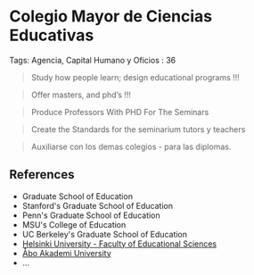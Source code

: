# Colegio Mayor de Ciencias Educativas

Tags: Agencia, Capital Humano y Oficios
: 36

> Study how people learn; design educational programs !!!
> 

> Offer masters, and phd’s !!!
> 

> Produce Professors  With PHD For The Seminars
> 

> Create the Standards for the seminarium tutors y teachers
> 

> Auxiliarse con los demas colegios - para las diplomas.
> 

## References

- Graduate School of Education
- Stanford's Graduate School of Education
- Penn's Graduate School of Education
- MSU's College of Education
- UC Berkeley's Graduate School of Education
- [Helsinki University -  Faculty of Educational Sciences](https://www.helsinki.fi/en/faculty-educational-sciences)
- [Åbo Akademi University](https://www.abo.fi/en/)
- …
